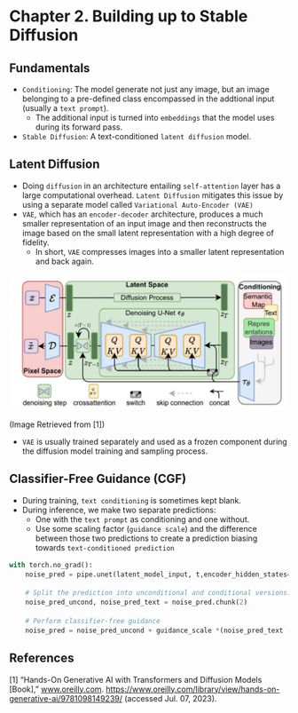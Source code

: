 # Chapter 2. Building up to Stable Diffusion


## Fundamentals

- `Conditioning`: The model generate not just any image, but an image belonging to a pre-defined class encompassed in the addtional input (usually a `text prompt`).
    - The additional input is turned into `embeddings` that the model uses during its forward pass.
- `Stable Diffusion`: A text-conditioned `latent diffusion` model.


## Latent Diffusion

- Doing `diffusion` in an architecture entailing `self-attention` layer has a large computational overhead. `Latent Diffusion` mitigates this issue by using a separate model called `Variational Auto-Encoder (VAE)`
- `VAE`, which has an `encoder-decoder` architecture, produces a much smaller representation of an input image and then reconstructs the image based on the small latent representation with a high degree of fidelity.
    - In short, `VAE` compresses images into a smaller latent representation and back again.

![latent_diffusion](./img/latent_diffusion.png)

(Image Retrieved from [1])

- `VAE` is usually trained separately and used as a frozen component during the diffusion model training and sampling process.


## Classifier-Free Guidance (CGF)

- During training, `text conditioning` is sometimes kept blank.
- During inference, we make two separate predictions:
    - One with the `text prompt` as conditioning and one without.
    - Use some scaling factor (`guidance scale`) and the difference between those two predictions to create a prediction biasing towards `text-conditioned prediction`
    
```python
with torch.no_grad():
    noise_pred = pipe.unet(latent_model_input, t,encoder_hidden_states=text_embeddings).sample

    # Split the prediction into unconditional and conditional versions:
    noise_pred_uncond, noise_pred_text = noise_pred.chunk(2)
    
    # Perform classifier-free guidance
    noise_pred = noise_pred_uncond + guidance_scale *(noise_pred_text - noise_pred_uncond)

```


## References

[1] “Hands-On Generative AI with Transformers and Diffusion Models [Book],” www.oreilly.com. https://www.oreilly.com/library/view/hands-on-generative-ai/9781098149239/ (accessed Jul. 07, 2023).
